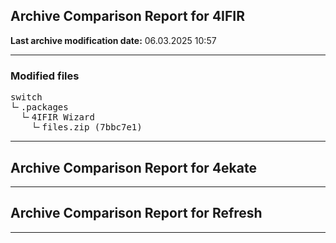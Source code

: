 <h2>Archive Comparison Report for <b>4IFIR</b></h2><b>Last archive modification date:</b> 06.03.2025 10:57<hr>

<h3>Modified files</h3>
<pre>switch
└╴.packages
  └╴4IFIR Wizard
    └╴files.zip (7bbc7e1)
</pre>
<hr>

<h2>Archive Comparison Report for <b>4ekate</b></h2><hr>

<h2>Archive Comparison Report for <b>Refresh</b></h2><hr>


